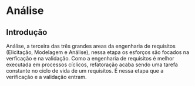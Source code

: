 # Análise

## Introdução

Análise, a terceira das três grandes areas da engenharia de requisitos (Elicitação, Modelagem e Análise), nessa etapa os esforços são focados na verficação e na validação. Como a engenharia de requisitos é melhor executada em processos cíclicos, refatoração acaba sendo uma tarefa constante no ciclo de vida de um requisitos. É nessa etapa que a verificação e a validação entram.